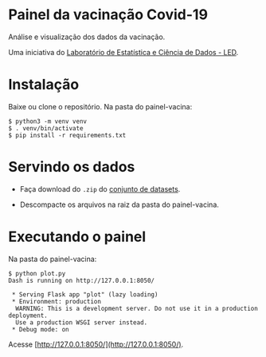 # Painel da vacinação Covid-19

Análise e visualização dos dados da vacinação.

Uma iniciativa do [Laboratório de Estatística e Ciência de Dados - LED](https://im.ufal.br/laboratorio/led/).

# Instalação

Baixe ou clone o repositório. Na pasta do painel-vacina:

    $ python3 -m venv venv
    $ . venv/bin/activate
    $ pip install -r requirements.txt
    
# Servindo os dados

* Faça download do `.zip` do [conjunto de datasets](https://drive.google.com/drive/folders/1JNnK71nIsvM_6WqZA9gxF3LkHK-3F1JI?usp=sharing).

* Descompacte os arquivos na raiz da pasta do painel-vacina.
    
# Executando o painel

Na pasta do painel-vacina: 

    $ python plot.py
    Dash is running on http://127.0.0.1:8050/
    
     * Serving Flask app "plot" (lazy loading)
     * Environment: production
      WARNING: This is a development server. Do not use it in a production deployment.
      Use a production WSGI server instead.
     * Debug mode: on

Acesse [http://127.0.0.1:8050/](http://127.0.0.1:8050/).
